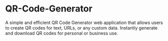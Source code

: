 # QR-Code-Generator
A simple and efficient QR Code Generator web application that allows users to create QR codes for text, URLs, or any custom data. Instantly generate and download QR codes for personal or business use.
